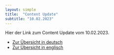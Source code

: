 ```yaml
---
layout: simple
title:  "Content Update"
subtitle: "10.02.2023"
---
```


Hier der Link zum Content Update vom 10.02.2023. 

- [Zur Übersicht in deutsch](https://lucascranach.org/de/intern/search/)
- [Zur Übersicht in englisch](https://lucascranach.org/en/intern/search/)
